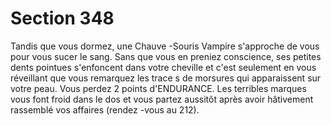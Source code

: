 # Section 348

Tandis que vous dormez, une Chauve -Souris Vampire s'approche
de vous pour vous sucer le sang. Sans que vous en preniez
conscience, ses petites dents pointues s'enfoncent dans votre
cheville et c'est seulement en vous réveillant que vous remarquez
les trace s de morsures qui apparaissent sur votre peau. Vous perdez
2 points d'ENDURANCE. Les terribles marques vous font froid
dans le dos et vous partez aussitôt après avoir hâtivement
rassemblé vos affaires (rendez -vous au 212).